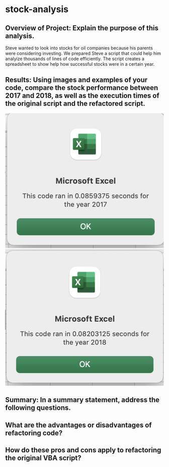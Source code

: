 # stock-analysis
## Overview of Project: Explain the purpose of this analysis.
Steve wanted to look into stocks for oil companies because his parents were considering investing. We prepared Steve a script that could help him analyize thousands
of lines of code efficiently. The script creates a spreadsheet to show help how successful stocks were in a certain year.
## Results: Using images and examples of your code, compare the stock performance between 2017 and 2018, as well as the execution times of the original script and the refactored script.
![alt text](https://github.com/James-Harkin/stock-analysis/blob/main/Resources/VBA_Challenge_2017.png?|width=100)
![alt text](https://github.com/James-Harkin/stock-analysis/blob/main/Resources/VBA_Challenge_2018.png?raw=true)
## Summary: In a summary statement, address the following questions.
## What are the advantages or disadvantages of refactoring code?

## How do these pros and cons apply to refactoring the original VBA script?

